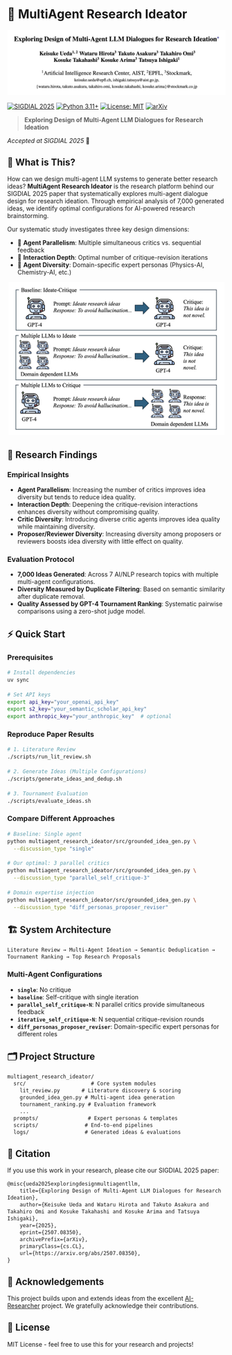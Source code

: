 # 🤖 MultiAgent Research Ideator

![teaser](docs/title.png)

[![SIGDIAL 2025](https://img.shields.io/badge/SIGDIAL-2025-blue.svg)](https://2025.sigdial.org/)
[![Python 3.11+](https://img.shields.io/badge/python-3.11+-blue.svg)](https://www.python.org/downloads/)
[![License: MIT](https://img.shields.io/badge/License-MIT-yellow.svg)](https://opensource.org/licenses/MIT)
[![arXiv](https://img.shields.io/badge/arXiv-2507.08350-b31b1b.svg)](https://arxiv.org/abs/2507.08350)

> **Exploring Design of Multi-Agent LLM Dialogues for Research Ideation**

*Accepted at SIGDIAL 2025* 🎉

## 📖 What is This?

How can we design multi-agent LLM systems to generate better research ideas? **MultiAgent Research Ideator** is the research platform behind our SIGDIAL 2025 paper that systematically explores multi-agent dialogue design for research ideation. Through empirical analysis of 7,000 generated ideas, we identify optimal configurations for AI-powered research brainstorming.

Our systematic study investigates three key design dimensions:
- 🤝 **Agent Parallelism**: Multiple simultaneous critics vs. sequential feedback
- 🔄 **Interaction Depth**: Optimal number of critique-revision iterations
- 🔬 **Agent Diversity**: Domain-specific expert personas (Physics-AI, Chemistry-AI, etc.)

<div align="center">
<img src="docs/figure.png" alt="center" width="500">
</div>

## 🌟 Research Findings

### Empirical Insights
- **Agent Parallelism**: Increasing the number of critics improves idea diversity but tends to reduce idea quality.
- **Interaction Depth**: Deepening the critique-revision interactions enhances diversity without compromising quality.
- **Critic Diversity**: Introducing diverse critic agents improves idea quality while maintaining diversity.
- **Proposer/Reviewer Diversity**: Increasing diversity among proposers or reviewers boosts idea diversity with little effect on quality.

### Evaluation Protocol
- **7,000 Ideas Generated**: Across 7 AI/NLP research topics with multiple multi-agent configurations.
- **Diversity Measured by Duplicate Filtering**: Based on semantic similarity after duplicate removal.
- **Quality Assessed by GPT-4 Tournament Ranking**: Systematic pairwise comparisons using a zero-shot judge model.

## ⚡ Quick Start

### Prerequisites
```bash
# Install dependencies
uv sync

# Set API keys
export api_key="your_openai_api_key"
export s2_key="your_semantic_scholar_api_key"
export anthropic_key="your_anthropic_key"  # optional
```

### Reproduce Paper Results
```bash
# 1. Literature Review
./scripts/run_lit_review.sh

# 2. Generate Ideas (Multiple Configurations)
./scripts/generate_ideas_and_dedup.sh

# 3. Tournament Evaluation
./scripts/evaluate_ideas.sh
```

### Compare Different Approaches
```bash
# Baseline: Single agent
python multiagent_research_ideator/src/grounded_idea_gen.py \
  --discussion_type "single"

# Our optimal: 3 parallel critics  
python multiagent_research_ideator/src/grounded_idea_gen.py \
  --discussion_type "parallel_self_critique-3"

# Domain expertise injection
python multiagent_research_ideator/src/grounded_idea_gen.py \
  --discussion_type "diff_personas_proposer_reviser"
```


## 🏗️ System Architecture

```
Literature Review → Multi-Agent Ideation → Semantic Deduplication → 
Tournament Ranking → Top Research Proposals
```

### Multi-Agent Configurations
- **`single`**: No critique
- **`baseline`**: Self-critique with single iteration
- **`parallel_self_critique-N`**: N parallel critics provide simultaneous feedback
- **`iterative_self_critique-N`**: N sequential critique-revision rounds
- **`diff_personas_proposer_reviser`**: Domain-specific expert personas for different roles


## 🗂️ Project Structure

```
multiagent_research_ideator/
  src/                     # Core system modules
    lit_review.py       # Literature discovery & scoring
    grounded_idea_gen.py # Multi-agent idea generation
    tournament_ranking.py # Evaluation framework
    ...
  prompts/                # Expert personas & templates
  scripts/               # End-to-end pipelines
  logs/                  # Generated ideas & evaluations
  ```

## 📑 Citation

If you use this work in your research, please cite our SIGDIAL 2025 paper:

```
@misc{ueda2025exploringdesignmultiagentllm,
    title={Exploring Design of Multi-Agent LLM Dialogues for Research Ideation}, 
    author={Keisuke Ueda and Wataru Hirota and Takuto Asakura and Takahiro Omi and Kosuke Takahashi and Kosuke Arima and Tatsuya Ishigaki},
    year={2025},
    eprint={2507.08350},
    archivePrefix={arXiv},
    primaryClass={cs.CL},
    url={https://arxiv.org/abs/2507.08350}, 
}
```

## 📝 Acknowledgements

This project builds upon and extends ideas from the excellent [AI-Researcher](https://github.com/NoviScl/AI-Researcher) project. We gratefully acknowledge their contributions.

## 📝 License

MIT License - feel free to use this for your research and projects!